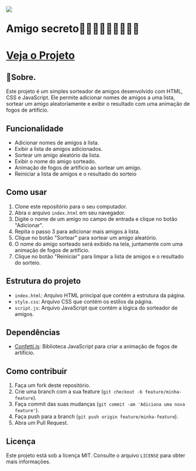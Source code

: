 <h1>
  <img src="https://blog.amigosecreto.com.br/wp-content/uploads/2016/11/Logotipo.png"/>
 <p>Amigo secreto👩🏽👨🏻👦🏿👴🏾🎁</p>
</h1>

<h1> <a href="amigo-secreto-five-swart.vercel.app">Veja o Projeto</a></h1>

## 📕Sobre.
<p>Este projeto é um simples sorteador de amigos desenvolvido com HTML, CSS e JavaScript. Ele permite adicionar nomes de amigos a uma lista, sortear um amigo aleatoriamente e exibir o resultado com uma animação de fogos de artifício.</p>

## Funcionalidade

-   Adicionar nomes de amigos à lista.
-   Exibir a lista de amigos adicionados.
-   Sortear um amigo aleatório da lista.
-   Exibir o nome do amigo sorteado.
-   Animação de fogos de artifício ao sortear um amigo.
-   Reiniciar a lista de amigos e o resultado do sorteio

## Como usar

1.  Clone este repositório para o seu computador.
2.  Abra o arquivo `index.html` em seu navegador.
3.  Digite o nome de um amigo no campo de entrada e clique no botão "Adicionar".
4.  Repita o passo 3 para adicionar mais amigos à lista.
5.  Clique no botão "Sortear" para sortear um amigo aleatório.
6.  O nome do amigo sorteado será exibido na tela, juntamente com uma animação de fogos de artifício.
7.  Clique no botão "Reiniciar" para limpar a lista de amigos e o resultado do sorteio.

## Estrutura do projeto

-   `index.html`: Arquivo HTML principal que contém a estrutura da página.
-   `style.css`: Arquivo CSS que contém os estilos da página.
-   `script.js`: Arquivo JavaScript que contém a lógica do sorteador de amigos.

## Dependências

-   [Confetti.js](https://www.npmjs.com/package/canvas-confetti): Biblioteca JavaScript para criar a animação de fogos de artifício.

## Como contribuir

1.  Faça um fork deste repositório.
2.  Crie uma branch com a sua feature (`git checkout -b feature/minha-feature`).
3.  Faça commit das suas mudanças (`git commit -am 'Adiciona uma nova feature'`).
4.  Faça push para a branch (`git push origin feature/minha-feature`).
5.  Abra um Pull Request.


## Licença

Este projeto está sob a licença MIT. Consulte o arquivo `LICENSE` para obter mais informações.

